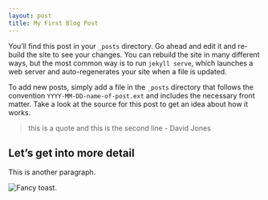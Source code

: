 ```yaml
---
layout: post
title: My First Blog Post
---
```


You’ll find this post in your `_posts` directory. Go ahead and edit it and re-build the site to see your changes. You can rebuild the site in many different ways, but the most common way is to run `jekyll serve`, which launches a web server and auto-regenerates your site when a file is updated.

To add new posts, simply add a file in the `_posts` directory that follows the convention `YYYY-MM-DD-name-of-post.ext` and includes the necessary front matter. Take a look at the source for this post to get an idea about how it works.

> this is a quote and this is the second line - David Jones

## Let’s get into more detail

This is another paragraph.

![Fancy toast.](http://resolvedigital.imgix.net/o---x----1000-806x---.jpg)